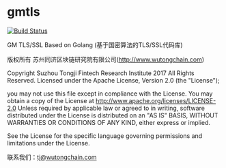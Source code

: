 # gmtls

[![Build Status](https://www.travis-ci.org/tjfoc/gmtls.svg?branch=master)](https://www.travis-ci.org/tjfoc/gmtls)

GM TLS/SSL Based on Golang (基于国密算法的TLS/SSL代码库)

版权所有 苏州同济区块链研究院有限公司(http://www.wutongchain.com)

Copyright Suzhou Tongji Fintech Research Institute 2017 All Rights Reserved.
Licensed under the Apache License, Version 2.0 (the "License");

you may not use this file except in compliance with the License.
You may obtain a copy of the License at
     http://www.apache.org/licenses/LICENSE-2.0
Unless required by applicable law or agreed to in writing, software distributed under the License is distributed on an "AS IS" BASIS, WITHOUT WARRANTIES OR CONDITIONS OF ANY KIND, either express or implied.

See the License for the specific language governing permissions and limitations under the License.

联系我们：tj@wutongchain.com
